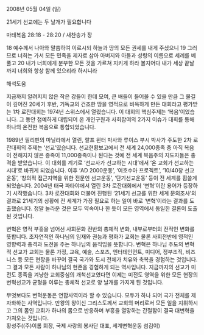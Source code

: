 2008년 05월 04일 (일)

21세기 선교에는 두 날개가 필요합니다



마태복음 28:18 - 28:20 / 새찬송가  장


18 예수께서 나아와 말씀하여 이르시되 하늘과 땅의 모든 권세를 내게 주셨으니 19 그러므로 너희는 가서 모든 민족을 제자로 삼아 아버지와 아들과 성령의 이름으로 세례를 베풀고 20 내가 너희에게 분부한 모든 것을 가르쳐 지키게 하라 볼지어다 내가 세상 끝날까지 너희와 항상 함께 있으리라 하시니라

해석도움





지금까지 알려지지 않은 작은 강들이 한데 모여, 큰 배들이 들어올 수 있을 만큼 그 물길이 깊어진 20세기 후반, 기독교의 건조한 땅을 영적으로 비옥하게 만든 대회라고 평가받는 1차 로잔대회는 1974년 스위스에서 열렸습니다. 이 대회의 핵심주제는 ‘복음’이었습니다. 그 동안 첨예하게 대립되어 온 개인구원과 사회참여의 2가지 이슈가 대회를 통해 하나의 온전한 복음으로 통합되었습니다. 

 1989년 필리핀의 마닐라에서 열린, 랄프 윈터 박사와 루이스 부시 박사가 주도한 2차 로잔대회의 주제는 ‘선교’였습니다. 선교현황보고에서 전 세계 24,000종족 중 아직 복음이 전해지지 않은 종족이 11,000종족이나 된다는 것에 전 세계 복음주의 지도자들은 충격을 받았습니다. 이 대회를 계기로 ‘선교사가 선교하는 시대’에서 ‘온 교회가 선교하는 시대’로 바뀌게 되었습니다. 이후 ‘AD 2000운동’, ‘여호수아 프로젝트’, ‘10/40창 선교운동’, ‘창의적 접근지역을 위한 전문인 선교운동’, ‘단기선교운동’ 등이 전 세계를 휩쓸게 되었습니다. 
 2004년 태국 파타야에서 열린 3차 로잔대회에서 ‘변혁’이란 용어가 등장하기 시작했습니다. 3차 로잔대회와 더불어 진행된 ‘21세기 선교를 위한 세계 문의조사’의 결과로 21세기의 상황에 전 세계가 가장 필요로 하는 일이 바로 ‘변혁’이라는 결과를 도출했습니다. 정말 놀라운 것은 모두 약속이나 한 듯이 모든 영역에서 동일한 결론이 도출된 것입니다. 

 변혁은 영적 부흥을 넘어선 사회문화 전반의 총체적 변화, 내부로부터의 전적인 변화를 뜻합니다. 초자연적인 하나님의 임재와 권능과 평화가 교회는 물론 사회전반에 영적인 영향력과 충격과 도전을 주는 하나님의 움직임을 뜻합니다. 변혁은 하나님 주도의 변혁적 선교가 교회는 물론 가정, 교육, 예술, 스포츠, 엔터테인먼트, 미디어, 정부조직, 비즈니스 등 모든 현장을 바꾸어 결국 국가와 도시 전체가 치유와 축복을 경험하는 것입니다. 그 결과 모든 사람이 하나님의 현존을 경험하게 되는 역사입니다. 지금까지의 선교가 미전도 종족을 겨냥한 교회중심의 개척선교였다면 이제는 미전도 영역을 위한 모든 현장의 변혁선교가 균형을 이루는 총체적 선교로 양 날개를 가지게 된 것입니다. 

 무엇보다도 변혁운동은 연합사역이라 할 수 있습니다. 모두가 하나 되어 국가 전체를 제자화하는 사역입니다. 만왕의 왕이신 그리스도께서 교회의 머리로서 모든 일을 지휘하시고 그의 몸인 교회가 하나의 몸으로 반응하며 부흥을 열망하는 간절함이 결국 대변혁을 가져오는 것입니다.    
황성주((주)이롬 회장, 국제 사랑의 봉사단 대표, 세계변혁운동 섬김이)